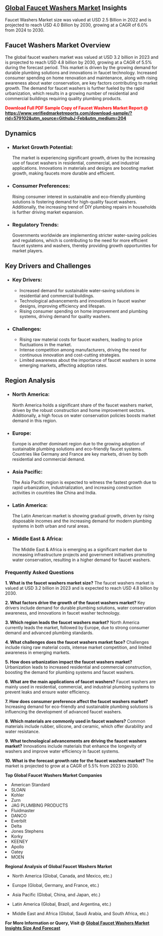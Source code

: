 <h2><a href="https://www.verifiedmarketreports.com/download-sample/?rid=579102&amp;utm_source=GithubJ&amp;utm_medium=204" target="_blank">Global Faucet Washers Market</a> Insights</h2><p>Faucet Washers Market size was valued at USD 2.5 Billion in 2022 and is projected to reach USD 4.0 Billion by 2030, growing at a CAGR of 6.0% from 2024 to 2030.</p><p> <h2>Faucet Washers Market Overview</h2> <p>The global faucet washers market was valued at USD 3.2 billion in 2023 and is projected to reach USD 4.8 billion by 2030, growing at a CAGR of 5.5% during the forecast period. This market is driven by the growing demand for durable plumbing solutions and innovations in faucet technology. Increased consumer spending on home renovation and maintenance, along with rising awareness about water conservation, are key factors contributing to market growth. The demand for faucet washers is further fueled by the rapid urbanization, which results in a growing number of residential and commercial buildings requiring quality plumbing products.</p> <p><strong><p><span class=""><span style="color: #ff0000;"><strong>Download Full PDF Sample Copy of Faucet Washers Market Report</strong> @ </span><a href="https://www.verifiedmarketreports.com/download-sample/?rid=579102&amp;utm_source=GithubJ-Feb&amp;utm_medium=204" target="_blank">https://www.verifiedmarketreports.com/download-sample/?rid=579102&amp;utm_source=GithubJ-Feb&amp;utm_medium=204</a></span></p></strong></p> <h2>Dynamics</h2> <ul> <li><h3>Market Growth Potential:</h3> The market is experiencing significant growth, driven by the increasing use of faucet washers in residential, commercial, and industrial applications. Innovations in materials and designs are boosting market growth, making faucets more durable and efficient.</li> <li><h3>Consumer Preferences:</h3> Rising consumer interest in sustainable and eco-friendly plumbing solutions is fostering demand for high-quality faucet washers. Additionally, the increasing trend of DIY plumbing repairs in households is further driving market expansion.</li> <li><h3>Regulatory Trends:</h3> Governments worldwide are implementing stricter water-saving policies and regulations, which is contributing to the need for more efficient faucet systems and washers, thereby providing growth opportunities for market players.</li> </ul> <h2>Key Drivers and Challenges</h2> <ul> <li><h3>Key Drivers:</h3> <ul> <li>Increased demand for sustainable water-saving solutions in residential and commercial buildings.</li> <li>Technological advancements and innovations in faucet washer designs, improving efficiency and lifespan.</li> <li>Rising consumer spending on home improvement and plumbing systems, driving demand for quality washers.</li> </ul> </li> <li><h3>Challenges:</h3> <ul> <li>Rising raw material costs for faucet washers, leading to price fluctuations in the market.</li> <li>Intense competition among manufacturers, driving the need for continuous innovation and cost-cutting strategies.</li> <li>Limited awareness about the importance of faucet washers in some emerging markets, affecting adoption rates.</li> </ul> </li> </ul> <h2>Region Analysis</h2> <ul> <li><h3>North America:</h3> North America holds a significant share of the faucet washers market, driven by the robust construction and home improvement sectors. Additionally, a high focus on water conservation policies boosts market demand in this region.</li> <li><h3>Europe:</h3> Europe is another dominant region due to the growing adoption of sustainable plumbing solutions and eco-friendly faucet systems. Countries like Germany and France are key markets, driven by both residential and commercial demand.</li> <li><h3>Asia Pacific:</h3> The Asia Pacific region is expected to witness the fastest growth due to rapid urbanization, industrialization, and increasing construction activities in countries like China and India.</li> <li><h3>Latin America:</h3> The Latin American market is showing gradual growth, driven by rising disposable incomes and the increasing demand for modern plumbing systems in both urban and rural areas.</li> <li><h3>Middle East & Africa:</h3> The Middle East & Africa is emerging as a significant market due to increasing infrastructure projects and government initiatives promoting water conservation, resulting in a higher demand for faucet washers.</li> </ul> <h3>Frequently Asked Questions</h3> <p><strong>1. What is the faucet washers market size?</strong> The faucet washers market is valued at USD 3.2 billion in 2023 and is expected to reach USD 4.8 billion by 2030.</p> <p><strong>2. What factors drive the growth of the faucet washers market?</strong> Key drivers include demand for durable plumbing solutions, water conservation awareness, and innovations in faucet washer technology.</p> <p><strong>3. Which region leads the faucet washers market?</strong> North America currently leads the market, followed by Europe, due to strong consumer demand and advanced plumbing standards.</p> <p><strong>4. What challenges does the faucet washers market face?</strong> Challenges include rising raw material costs, intense market competition, and limited awareness in emerging markets.</p> <p><strong>5. How does urbanization impact the faucet washers market?</strong> Urbanization leads to increased residential and commercial construction, boosting the demand for plumbing systems and faucet washers.</p> <p><strong>6. What are the main applications of faucet washers?</strong> Faucet washers are mainly used in residential, commercial, and industrial plumbing systems to prevent leaks and ensure water efficiency.</p> <p><strong>7. How does consumer preference affect the faucet washers market?</strong> Increasing demand for eco-friendly and sustainable plumbing solutions is influencing the development of advanced faucet washers.</p> <p><strong>8. Which materials are commonly used in faucet washers?</strong> Common materials include rubber, silicone, and ceramic, which offer durability and water resistance.</p> <p><strong>9. What technological advancements are driving the faucet washers market?</strong> Innovations include materials that enhance the longevity of washers and improve water efficiency in faucet systems.</p> <p><strong>10. What is the forecast growth rate for the faucet washers market?</strong> The market is projected to grow at a CAGR of 5.5% from 2023 to 2030.</p> </p><p><strong>Top Global Faucet Washers Market Companies</strong></p><div data-test-id=""><p><li>American Standard</li><li> SLOAN</li><li> Kohler</li><li> Zurn</li><li> JAG PLUMBING PRODUCTS</li><li> Fluidmaster</li><li> DANCO</li><li> Everbilt</li><li> Delta</li><li> Jones Stephens</li><li> Korky</li><li> KEENEY</li><li> Apollo</li><li> Oatey</li><li> MOEN</li></p><div><strong>Regional Analysis of&nbsp;Global Faucet Washers Market</strong></div><ul><li dir="ltr"><p dir="ltr">North America&nbsp;(Global, Canada, and Mexico, etc.)</p></li><li dir="ltr"><p dir="ltr">Europe (Global, Germany, and France, etc.)</p></li><li dir="ltr"><p dir="ltr">Asia Pacific&nbsp;(Global, China, and Japan, etc.)</p></li><li dir="ltr"><p dir="ltr">Latin America&nbsp;(Global, Brazil, and Argentina, etc.)</p></li><li dir="ltr">Middle East and Africa&nbsp;(Global, Saudi Arabia, and South Africa, etc.)</li></ul><p><strong>For More Information or Query, Visit @&nbsp;</strong><strong><a href="https://www.verifiedmarketreports.com/product/faucet-washers-market/?utm_source=GithubJ&amp;utm_medium=204" target="_blank">Global Faucet Washers Market Insights Size And Forecast</a></strong></p></div>
